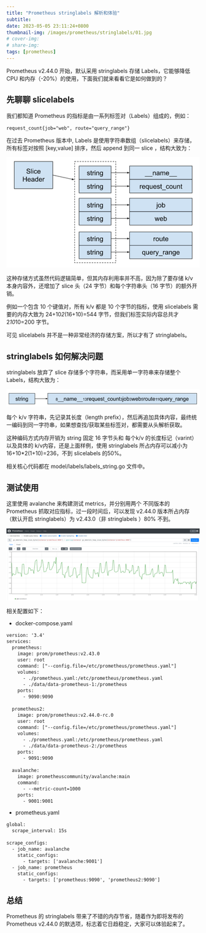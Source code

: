 ```yaml
---
title: "Prometheus stringlabels 解析和体验"
subtitle: 
date: 2023-05-05 23:11:24+0800
thumbnail-img: /images/prometheus/stringlabels/01.jpg
# cover-img: 
# share-img: 
tags: [prometheus]
---
```


Prometheus v2.44.0 开始，默认采用 stringlabels 存储 Labels，它能够降低 CPU 和内存（-20%）的使用，下面我们就来看看它是如何做到的？

## 先聊聊 slicelabels

我们都知道 Prometheus 的指标是由一系列标签对（Labels）组成的，例如：

```
request_count{job="web", route="query_range"}
```

在过去 Prometheus 版本中, Labels 是使用字符串数组（slicelabels）来存储，所有标签对按照 [key,value] 排序，然后 append 到同一 slice ，结构大致为：

![01.jpg](/images/prometheus/stringlabels/01.jpg)

这种存储方式虽然代码逻辑简单，但其内存利用率并不高，因为除了要存储 k/v 本身内容外，还增加了 slice 头（24 字节）和每个字符串头（16 字节）的额外开销。

例如一个包含 10 个键值对，所有 k/v 都是 10 个字节的指标，使用 slicelabels 需要的内存大致为 24+10*2*(16+10)=544 字节，但我们标签实际内容总共才 2*10*10=200 字节。

可见 slicelabels 并不是一种非常经济的存储方案，所以才有了 stringlabels。

## stringlabels 如何解决问题

stringlabels 放弃了 slice 存储多个字符串，而采用单一字符串来存储整个 Labels，结构大致为：

![02.jpg](/images/prometheus/stringlabels/02.jpg)

每个 k/v 字符串，先记录其长度（length prefix），然后再追加具体内容，最终统一编码到同一字符串，如果想查找/获取某些标签对，都需要从头解析获取。

这种编码方式内存开销为 string 固定 16 字节头和 每个k/v 的长度标记（varint）以及具体的 k/v内容，还是上面样例，使用 stringlabels 所占内存可以减小为 16+10*2(1+10)=236，不到 slicelabels 的50%。

相关核心代码都在 model/labels/labels_string.go 文件中。

## 测试使用

这里使用 avalanche 来构建测试 metrics，并分别用两个 不同版本的 Prometheus 抓取对应指标，过一段时间后，可以发现 v2.44.0 版本所占内存（默认开启 stringlabels）为 v2.43.0（非 stringlabels ）80% 不到。

![03.jpg](/images/prometheus/stringlabels/03.jpg)

相关配置如下：

- docker-compose.yaml

```
version: '3.4'
services:
  prometheus:
    image: prom/prometheus:v2.43.0
    user: root
    command: ["--config.file=/etc/prometheus/prometheus.yaml"]
    volumes:
      - ./prometheus.yaml:/etc/prometheus/prometheus.yaml
      - ./data/data-prometheus-1:/prometheus
    ports:
      - 9090:9090

  prometheus2:
    image: prom/prometheus:v2.44.0-rc.0
    user: root
    command: ["--config.file=/etc/prometheus/prometheus.yaml"]
    volumes:
      - ./prometheus.yaml:/etc/prometheus/prometheus.yaml
      - ./data/data-prometheus-2:/prometheus
    ports:
      - 9091:9090

  avalanche:
    image: prometheuscommunity/avalanche:main
    command: 
      - --metric-count=1000
    ports:
      - 9001:9001
```

- prometheus.yaml

```
global:
  scrape_interval: 15s

scrape_configs:
  - job_name: avalanche
    static_configs:
      - targets: ['avalanche:9001']
  - job_name: prometheus
    static_configs:
      - targets: ['prometheus:9090', 'prometheus2:9090']
```

## 总结

Prometheus 的 stringlabels 带来了不错的内存节省，随着作为即将发布的Prometheus v2.44.0 的默选项，标志着它日趋稳定，大家可以体验起来了。
